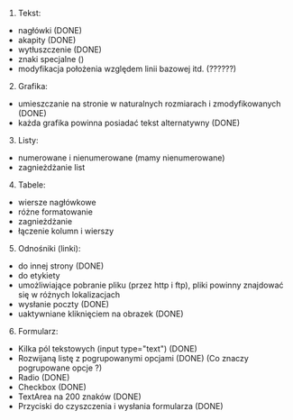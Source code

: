 1. Tekst:
  - nagłówki            (DONE)
  - akapity             (DONE)
  - wytłuszczenie       (DONE)
  - znaki specjalne     ()
  - modyfikacja położenia względem linii bazowej itd. (??????)

2. Grafika:
  - umieszczanie na stronie w naturalnych rozmiarach i zmodyfikowanych (DONE)
  - każda grafika powinna posiadać tekst alternatywny (DONE)
  
3. Listy:
  - numerowane i nienumerowane (mamy nienumerowane)
  - zagnieżdżanie list
  
4. Tabele:
  - wiersze nagłówkowe
  - różne formatowanie
  - zagnieżdżanie
  - łączenie kolumn i wierszy
  
5. Odnośniki (linki):
  - do innej strony (DONE)
  - do etykiety
  - umożliwiające pobranie pliku (przez http i ftp), pliki powinny znajdować się w różnych lokalizacjach
  - wysłanie poczty (DONE)
  - uaktywniane kliknięciem na obrazek (DONE)
  
6. Formularz:
  - Kilka pól tekstowych (input type="text") (DONE)
  - Rozwijaną listę z pogrupowanymi opcjami (DONE) (Co znaczy pogrupowane opcje ?)
  - Radio (DONE)
  - Checkbox (DONE)
  - TextArea na 200 znaków (DONE)
  - Przyciski do czyszczenia i wysłania formularza (DONE)
